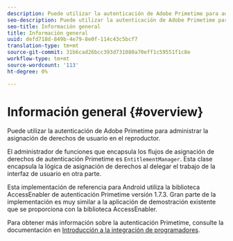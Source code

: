 ```yaml
---
description: Puede utilizar la autenticación de Adobe Primetime para administrar la asignación de derechos de usuario en el reproductor.
seo-description: Puede utilizar la autenticación de Adobe Primetime para administrar la asignación de derechos de usuario en el reproductor.
seo-title: Información general
title: Información general
uuid: defd718d-849b-4e79-8e0f-114c43c5bcf7
translation-type: tm+mt
source-git-commit: 31b6cad26bcc393d731080a70eff1c59551f1c8e
workflow-type: tm+mt
source-wordcount: '113'
ht-degree: 0%

---
```



# Información general {#overview}

Puede utilizar la autenticación de Adobe Primetime para administrar la asignación de derechos de usuario en el reproductor.

El administrador de funciones que encapsula los flujos de asignación de derechos de autenticación Primetime es `EntitlementManager`. Esta clase encapsula la lógica de asignación de derechos al delegar el trabajo de la interfaz de usuario en otra parte.

Esta implementación de referencia para Android utiliza la biblioteca AccessEnabler de autenticación Primetime versión 1.7.3. Gran parte de la implementación es muy similar a la aplicación de demostración existente que se proporciona con la biblioteca AccessEnabler.

Para obtener más información sobre la autenticación Primetime, consulte la documentación en [Introducción a la integración de programadores](https://tve.helpdocsonline.com/introduction-to-programmer-integration).

